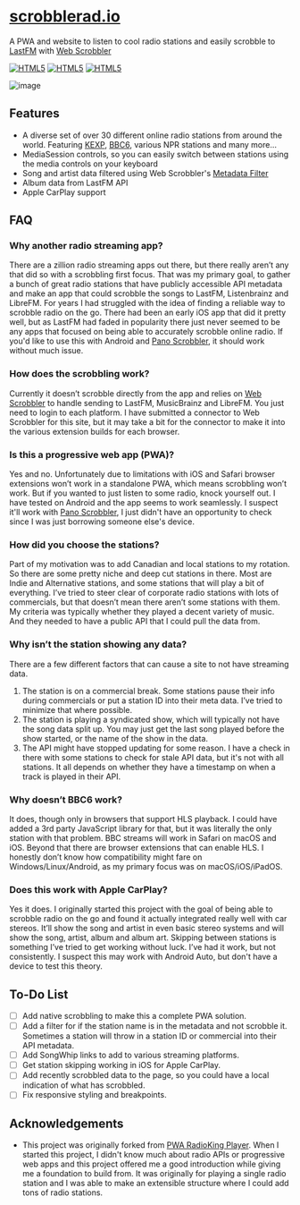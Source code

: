 # [scrobblerad.io](https://scrobblerad.io)
A PWA and website to listen to cool radio stations and easily scrobble to [LastFM](https://last.fm) with [Web Scrobbler](https://web-scrobbler.com)

[![HTML5](https://img.shields.io/badge/HTML-FF4500?style=for-the-badge&logo=html5&logoColor=white)](#) [![HTML5](https://img.shields.io/badge/CSS-0077B5?&style=for-the-badge&logo=css3&logoColor=white)](#) [![HTML5](https://img.shields.io/badge/JavaScript-323330?style=for-the-badge&logo=javascript&logoColor=F7DF1E)](#)

![image](https://github.com/jbwharris/scrobblerad.io/assets/2962327/9deb33e5-eb4e-4313-a412-ce1fbce95a1a)


## Features 
- A diverse set of over 30 different online radio stations from around the world. Featuring [KEXP](https://kexp.org), [BBC6](https://www.bbc.co.uk/sounds/play/live:bbc_6music), various NPR stations and many more...
- MediaSession controls, so you can easily switch between stations using the media controls on your keyboard
- Song and artist data filtered using Web Scrobbler's [Metadata Filter](https://github.com/web-scrobbler/metadata-filter)
- Album data from LastFM API
- Apple CarPlay support

## FAQ
### Why another radio streaming app?
There are a zillion radio streaming apps out there, but there really aren’t any that did so with a scrobbling first focus. That was my primary goal, to gather a bunch of great radio stations that have publicly accessible API metadata and make an app that could scrobble the songs to LastFM, Listenbrainz and LibreFM. For years I had struggled with the idea of finding a reliable way to scrobble radio on the go. There had been an early iOS app that did it pretty well, but as LastFM had faded in popularity there just never seemed to be any apps that focused on being able to accurately scrobble online radio. If you'd like to use this with Android and [Pano Scrobbler](https://github.com/kawaiiDango/pano-scrobbler), it should work without much issue. 

### How does the scrobbling work?
Currently it doesn’t scrobble directly from the app and relies on [Web Scrobbler](https://web-scrobbler.com) to handle sending to LastFM, MusicBrainz and LibreFM. You just need to login to each platform. I have submitted a connector to Web Scrobbler for this site, but it may take a bit for the connector to make it into the various extension builds for each browser. 

### Is this a progressive web app (PWA)?
Yes and no. Unfortunately due to limitations with iOS and Safari browser extensions won’t work in a standalone PWA, which means scrobbling won’t work. But if you wanted to just listen to some radio, knock yourself out. I have tested on Android and the app seems to work seamlessly. I suspect it'll work with [Pano Scrobbler](https://github.com/kawaiiDango/pano-scrobbler), I just didn't have an opportunity to check since I was just borrowing someone else's device. 

### How did you choose the stations?
Part of my motivation was to add Canadian and local stations to my rotation. So there are some pretty niche and deep cut stations in there. Most are Indie and Alternative stations, and some stations that will play a bit of everything. I’ve tried to steer clear of corporate radio stations with lots of commercials, but that doesn’t mean there aren’t some stations with them. My criteria was typically whether they played a decent variety of music. And they needed to have a public API that I could pull the data from.

### Why isn’t the station showing any data?
There are a few different factors that can cause a site to not have streaming data.
1. The station is on a commercial break. Some stations pause their info during commercials or put a station ID into their meta data. I’ve tried to minimize that where possible. 
2. The station is playing a syndicated show, which will typically not have the song data split up. You may just get the last song played before the show started, or the name of the show in the data. 
3. The API might have stopped updating for some reason. I have a check in there with some stations to check for stale API data, but it's not with all stations. It all depends on whether they have a timestamp on when a track is played in their API. 

### Why doesn’t BBC6 work?
It does, though only in browsers that support HLS playback. I could have added a 3rd party JavaScript library for that, but it was literally the only station with that problem. BBC streams will work in Safari on macOS and iOS. Beyond that there are browser extensions that can enable HLS. I honestly don’t know how compatibility might fare on Windows/Linux/Android, as my primary focus was on macOS/iOS/iPadOS. 

### Does this work with Apple CarPlay?
Yes it does. I originally started this project with the goal of being able to scrobble radio on the go and found it actually integrated really well with car stereos. It’ll show the song and artist in even basic stereo systems and will show the song, artist, album and album art. Skipping between stations is something I’ve tried to get working without luck. I’ve had it work, but not consistently. I suspect this may work with Android Auto, but don't have a device to test this theory. 

## To-Do List
- [ ] Add native scrobbling to make this a complete PWA solution.
- [ ] Add a filter for if the station name is in the metadata and not scrobble it. Sometimes a station will throw in a station ID or commercial into their API metadata.
- [ ] Add SongWhip links to add to various streaming platforms.
- [ ] Get station skipping working in iOS for Apple CarPlay.
- [ ] Add recently scrobbled data to the page, so you could have a local indication of what has scrobbled.
- [ ] Fix responsive styling and breakpoints.

## Acknowledgements
- This project was originally forked from [PWA RadioKing Player](https://github.com/lunar-d/PWA-RadioKing-Player). When I started this project, I didn't know much about radio APIs or progressive web apps and this project offered me a good introduction while giving me a foundation to build from. It was originally for playing a single radio station and I was able to make an extensible structure where I could add tons of radio stations. 
